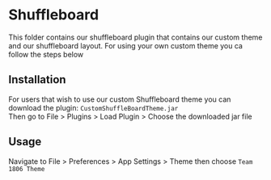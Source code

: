 # Shuffleboard
This folder contains our shuffleboard plugin that contains our custom theme and our shuffleboard layout. For using your own custom theme you ca follow the steps below

## Installation
For users that wish to use our custom Shuffleboard theme you can download the plugin: `CustomShuffleBoardTheme.jar`\
Then go to File > Plugins > Load Plugin > Choose the downloaded jar file

## Usage
Navigate to File > Preferences > App Settings > Theme then choose `Team 1806 Theme`